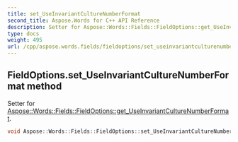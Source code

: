 ```yaml
---
title: set_UseInvariantCultureNumberFormat
second_title: Aspose.Words for C++ API Reference
description: Setter for Aspose::Words::Fields::FieldOptions::get_UseInvariantCultureNumberFormat. 
type: docs
weight: 495
url: /cpp/aspose.words.fields/fieldoptions/set_useinvariantculturenumberformat/
---
```

## FieldOptions.set_UseInvariantCultureNumberFormat method


Setter for [Aspose::Words::Fields::FieldOptions::get_UseInvariantCultureNumberFormat](../get_useinvariantculturenumberformat/).

```cpp
void Aspose::Words::Fields::FieldOptions::set_UseInvariantCultureNumberFormat(bool value)
```

